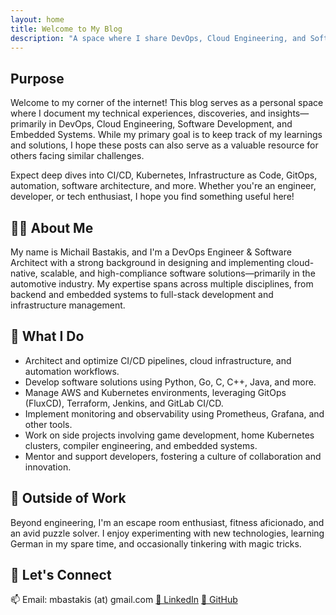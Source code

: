 ```yaml
---
layout: home
title: Welcome to My Blog
description: "A space where I share DevOps, Cloud Engineering, and Software Development insights."
---
```

## Purpose

Welcome to my corner of the internet! This blog serves as a personal space where I document my technical experiences, discoveries, and insights—primarily in DevOps, Cloud Engineering, Software Development, and Embedded Systems. While my primary goal is to keep track of my learnings and solutions, I hope these posts can also serve as a valuable resource for others facing similar challenges.

Expect deep dives into CI/CD, Kubernetes, Infrastructure as Code, GitOps, automation, software architecture, and more. Whether you're an engineer, developer, or tech enthusiast, I hope you find something useful here!

## 👨‍💻 About Me

My name is Michail Bastakis, and I'm a DevOps Engineer & Software Architect with a strong background in designing and implementing cloud-native, scalable, and high-compliance software solutions—primarily in the automotive industry. My expertise spans across multiple disciplines, from backend and embedded systems to full-stack development and infrastructure management.

## 🔧 What I Do

- Architect and optimize CI/CD pipelines, cloud infrastructure, and automation workflows.
- Develop software solutions using Python, Go, C, C++, Java, and more.
- Manage AWS and Kubernetes environments, leveraging GitOps (FluxCD), Terraform, Jenkins, and GitLab CI/CD.
- Implement monitoring and observability using Prometheus, Grafana, and other tools.
- Work on side projects involving game development, home Kubernetes clusters, compiler engineering, and embedded systems.
- Mentor and support developers, fostering a culture of collaboration and innovation.

## 🌟 Outside of Work

Beyond engineering, I'm an escape room enthusiast, fitness aficionado, and an avid puzzle solver. I enjoy experimenting with new technologies, learning German in my spare time, and occasionally tinkering with magic tricks.

## 🤝 Let's Connect

📫 Email: mbastakis (at) gmail.com [💼 LinkedIn](https://linkedin.com/in/mbastakis) [📂 GitHub](https://github.com/mbastakis)

